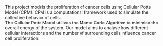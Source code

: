 This project models the proliferation of cancer cells using Cellular Potts Model (CPM). CPM is a computational framework used to simulate the collective behavior of cells.
<br>
The Cellular Potts Model utilizes the Monte Carlo Algorithm to minimise the overall energy of the system. Our model aims to analyse how different cellular interactions and the number of surrounding cells influence cancer cell proliferation.
